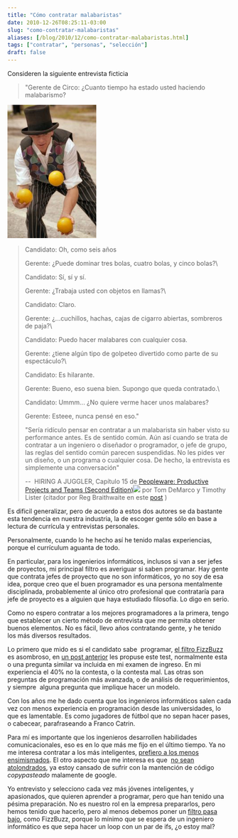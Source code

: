 ```yaml
---
title: "Cómo contratar malabaristas"
date: 2010-12-26T08:25:11-03:00
slug: "como-contratar-malabaristas"
aliases: [/blog/2010/12/como-contratar-malabaristas.html]
tags: ["contratar", "personas", "selección"]
draft: false
---
```

Consideren la siguiente entrevista ficticia

> "Gerente de Circo: ¿Cuanto tiempo ha estado usted haciendo
> malabarismo?

![](299690_three_balls-1.jpg)

> Candidato: Oh, como seis años
>
> Gerente: ¿Puede dominar tres bolas, cuatro bolas, y cinco bolas?\
>
> Candidato: Sí, sí y sí.
>
> Gerente: ¿Trabaja usted con objetos en llamas?\
>
> Candidato: Claro.
> 
> Gerente: ¿...cuchillos, hachas, cajas de cigarro abiertas, sombreros de
> paja?\
>
> Candidato: Puedo hacer malabares con cualquier cosa.
>
> Gerente: ¿tiene algún tipo de golpeteo divertido como parte de su
> espectáculo?\
>
> Candidato: Es hilarante.
>
> Gerente: Bueno, eso suena bien. Supongo que queda contratado.\
>
> Candidato: Ummm\... ¿No quiere verme hacer unos malabares?
>
> Gerente: Esteee, nunca pensé en eso."
>
> 
> "Sería ridículo pensar en contratar a un malabarista sin haber visto su
performance antes. Es de sentido común. Aún así cuando se trata de
contratar a un ingeniero o diseñador o programador, o jefe de grupo, las
reglas del sentido común parecen suspendidas. No les pides ver un
diseño, o un programa o cualquier cosa. De hecho, la entrevista es
simplemente una conversación"
>
> --  HIRING A JUGGLER, Capítulo 15 de [Peopleware: Productive Projects
> and Teams (Second Edition)](http://www.amazon.com/gp/product/0932633439?ie=UTF8&tag=lanaturaledel-20&linkCode=as2&camp=1789&creative=390957&creativeASIN=0932633439)![](http://www.assoc-amazon.com/e/ir?t=lanaturaledel-20&l=as2&o=1&a=0932633439)
> por Tom DeMarco y Timothy Lister (citador por Reg Braithwaite en este
> [post](http://weblog.raganwald.com/2006/07/hiring-juggler_02.html) )

Es dificil generalizar, pero de acuerdo a estos dos autores se da
bastante esta tendencia en nuestra industria, la de escoger gente sólo
en base a lectura de currícula y entrevistas personales.

Personalmente, cuando lo he hecho así he tenido malas experiencias,
porque el currículum aguanta de todo.

En particular, para los ingenierios informáticos, inclusos si van a ser
jefes de proyectos, mi principal filtro es averiguar si saben programar.
Hay gente que contrata jefes de proyecto que no son informáticos, yo no
soy de esa idea, porque creo que el buen programador es una persona
mentalmente disciplinada, probablemente al único otro profesional que
contrataría para jefe de proyecto es a alguien que haya estudiado
filosofía. Lo digo en serio.

Como no espero contratar a los mejores programadores a la primera, tengo
que establecer un cierto método de entrevista que me permita obtener
buenos elementos. No es fácil, llevo años contratando gente, y he tenido
los más diversos resultados.

Lo primero que mido es si el candidato sabe  programar, [el filtro
FizzBuzz](http://imranontech.com/2007/01/24/using-fizzbuzz-to-find-developers-who-grok-coding/)
es asombroso, en [un post
anterior](/blog/2010/12/un-simple-test.html) les
propuse este test, normalmente esta o una pregunta similar va incluida
en mi examen de ingreso. En mi experiencia el 40% no la contesta, o la
contesta mal. Las otras son preguntas de programación más avanzada, o de
análisis de requerimientos, y siempre  alguna pregunta que implique
hacer un modelo.

Con los años me he dado cuenta que los ingenieros informáticos salen
cada vez con menos experiencia en programación desde las universidades,
lo que es lamentable. Es como jugadores de fútbol que no sepan hacer
pases, o cabecear, parafraseando a Franco Catrin.

Para mí es importante que los ingenieros desarrollen habilidades
comunicacionales, eso es en lo que más me fijo en el último tiempo. Ya
no me interesa contratar a los más inteligentes, [prefiero a los menos
ensimismados](/blog/2008/11/cuidado-con-los-ensimismados.html).
El otro aspecto que me interesa es que 
[no sean atolondrados](/blog/2008/05/atolondrados-tecnologicos.html),
ya estoy cansado de sufrir con la mantención de código 
_copypasteado_ malamente de google.

Yo entrevisto y selecciono cada vez más jóvenes inteligentes, y
apasionados, que quieren aprender a programar, pero que han tenido una
pésima preparación. No es nuestro rol en la empresa prepararlos, pero
hemos tenido que hacerlo, pero al menos debemos poner un [filtro pasa
bajo](http://es.wikipedia.org/wiki/Filtro_pasa_bajo), como FizzBuzz,
porque lo mínimo que se espera de un ingeniero informático es que sepa
hacer un loop con un par de ifs, ¿o estoy mal?
